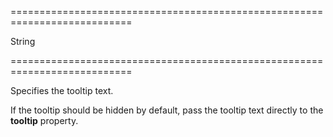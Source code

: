===========================================================================
<!--type-->String<!--/type-->
===========================================================================

<!--shortDescription-->
Specifies the tooltip text.
<!--/shortDescription-->

<!--fullDescription-->
If the tooltip should be hidden by default, pass the tooltip text directly to the **tooltip** property.


<!--/fullDescription-->